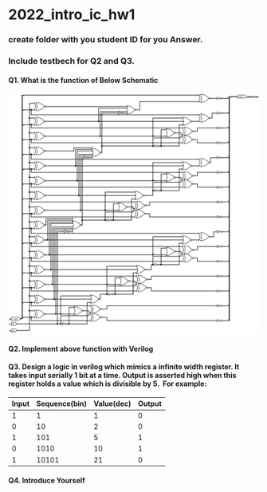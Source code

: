 # 2022_intro_ic_hw1
###  create folder with you student ID for you Answer.
### Include testbech for Q2 and Q3.

#### Q1. What is the function of Below Schematic

![hw1](attach/hw1_1.png)

#### Q2. Implement above function with Verilog

#### Q3. Design a logic in verilog which mimics a infinite width register. It takes input serially 1 bit at a time.  Output is asserted high when this register holds a value which is divisible by 5.  For example:

| Input | Sequence(bin) | Value(dec) | Output |
| ----- | ------------- | ---------- | ------ |
| 1     | 1             | 1          | 0      |
| 0     | 10            | 2          | 0      |
| 1     | 101           | 5          | 1      |
| 0     | 1010          | 10         | 1      |
| 1     | 10101         | 21         | 0      |

#### Q4. Introduce Yourself

